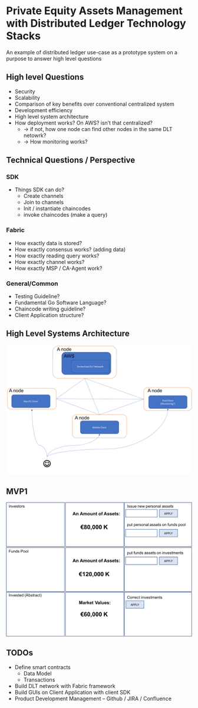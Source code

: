 # Private Equity Assets Management with Distributed Ledger Technology Stacks
An example of distributed ledger use-case as a prototype system on a purpose to answer high level questions

## High level Questions

* Security
* Scalability
* Comparison of key benefits over conventional centralized system
* Development efficiency
* High level system architecture
* How deployment works? On AWS? isn’t that centralized?
  * -> if not, how one node can find other nodes in the same DLT netowrk?
  * -> How monitoring works?

## Technical Questions / Perspective

### SDK
* Things SDK can do?
  * Create channels
  * Join to channels
  * Init / instantiate chaincodes
  * invoke chaincodes (make a query)

### Fabric
* How exactly data is stored?
* How exactly consensus works? (adding data)
* How exactly reading query works?
* How exactly channel works?
* How exactly MSP / CA-Agent work?

### General/Common
* Testing Guideline?
* Fundamental Go Software Language?
* Chaincode writing guideline?
* Client Application structure?

## High Level Systems Architecture
<img src="./res/img/high-level-system-architecture-v1_0.png">

## MVP1
<img src="./res/img/mvp1-gui-wireframe.png">

## TODOs
* Define smart contracts
  * Data Model
  * Transactions
* Build DLT network with Fabric framework
* Build GUIs on Client Application with client SDK
* Product Development Management – Github / JIRA / Confluence
